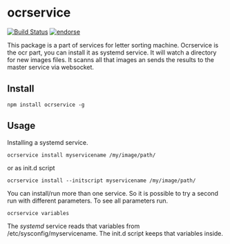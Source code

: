 # ocrservice

[![Build Status](https://secure.travis-ci.org/tualo/ocrservice.png)](http://travis-ci.org/tualo/ocrservice)
[![endorse](https://api.coderwall.com/thomashoffmann1979/endorsecount.png)](https://coderwall.com/thomashoffmann1979)

This package is a part of services for letter sorting machine. Ocrservice is the ocr part, you can install it as systemd service. It will watch a directory for new images files. It scanns all that images an sends the results to the master service via websocket.

## Install

```
npm install ocrservice -g
```


## Usage

Installing a systemd service.

```
ocrservice install myservicename /my/image/path/
```

or as init.d script

```
ocrservice install --initscript myservicename /my/image/path/
```

You can install/run more than one service. So it is possible to try a second run with different parameters. To see all parameters run.

```
ocrservice variables
```

The *systemd* service reads that variables from /etc/sysconfig/myservicename. The init.d script keeps that variables inside.
